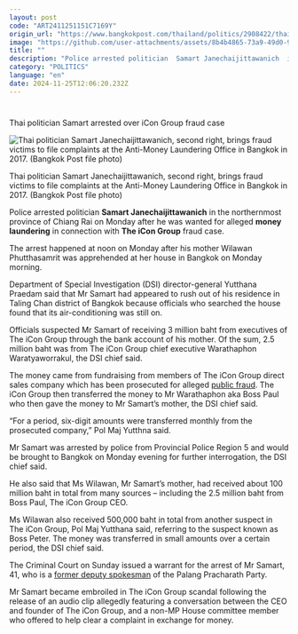 ```yaml
---
layout: post
code: "ART2411251151C7169Y"
origin_url: "https://www.bangkokpost.com/thailand/politics/2908422/thai-politician-samart-arrested-over-icon-group-fraud-case"
image: "https://github.com/user-attachments/assets/8b4b4865-73a9-49d0-97bb-3a3d0665d0db"
title: ""
description: "Police arrested politician  Samart Janechaijittawanich  in the northernmost province of Chiang Rai on Monday after he was wanted for alleged  money laundering  in connection with  The iCon Group  fraud case."
category: "POLITICS"
language: "en"
date: 2024-11-25T12:06:20.232Z
---
```


# 

Thai politician Samart arrested over iCon Group fraud case

![Thai politician Samart Janechaijittawanich, second right, brings fraud victims to file complaints at the Anti-Money Laundering Office in Bangkok in 2017. (Bangkok Post file photo)](https://github.com/user-attachments/assets/c4a44d2e-55ad-4273-b3ed-27231200282e)

Thai politician Samart Janechaijittawanich, second right, brings fraud victims to file complaints at the Anti-Money Laundering Office in Bangkok in 2017. (Bangkok Post file photo)

Police arrested politician **Samart Janechaijittawanich** in the northernmost province of Chiang Rai on Monday after he was wanted for alleged **money laundering** in connection with **The iCon Group** fraud case.

The arrest happened at noon on Monday after his mother Wilawan Phutthasamrit was apprehended at her house in Bangkok on Monday morning.

Department of Special Investigation (DSI) director-general Yutthana Praedam said that Mr Samart had appeared to rush out of his residence in Taling Chan district of Bangkok because officials who searched the house found that its air-conditioning was still on.

Officials suspected Mr Samart of receiving 3 million baht from executives of The iCon Group through the bank account of his mother. Of the sum, 2.5 million baht was from The iCon Group chief executive Warathaphon Waratyaworrakul, the DSI chief said.

The money came from fundraising from members of The iCon Group direct sales company which has been prosecuted for alleged [public fraud](https://www.bangkokpost.com/thailand/general/2900196). The iCon Group then transferred the money to Mr Warathaphon aka Boss Paul who then gave the money to Mr Samart’s mother, the DSI chief said.

“For a period, six-digit amounts were transferred monthly from the prosecuted company,” Pol Maj Yutthna said.

Mr Samart was arrested by police from Provincial Police Region 5 and would be brought to Bangkok on Monday evening for further interrogation, the DSI chief said.

He also said that Ms Wilawan, Mr Samart’s mother, had received about 100 million baht in total from many sources – including the 2.5 million baht from Boss Paul, The iCon Group CEO.

Ms Wilawan also received 500,000 baht in total from another suspect in The iCon Group, Pol Maj Yutthana said, referring to the suspect known as Boss Peter. The money was transferred in small amounts over a certain period, the DSI chief said.

The Criminal Court on Sunday issued a warrant for the arrest of Mr Samart, 41, who is a [former deputy spokesman](https://www.bangkokpost.com/thailand/general/2886467) of the Palang Pracharath Party.

Mr Samart became embroiled in The iCon Group scandal following the release of an audio clip allegedly featuring a conversation between the CEO and founder of The iCon Group, and a non-MP House committee member who offered to help clear a complaint in exchange for money.